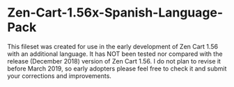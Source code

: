 # Zen-Cart-1.56x-Spanish-Language-Pack
This fileset was created for use in the early development of Zen Cart 1.56 with an additional language.
It has NOT been tested nor compared with the release (December 2018) version of Zen Cart 1.56.
I do not plan to revise it before March 2019, so early adopters please feel free to check it and submit your corrections and improvements.
